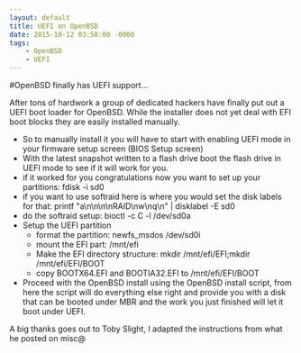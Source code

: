 ```yaml
---
layout: default
title: UEFI on OpenBSD
date: 2015-10-12 03:58:00 -0000
tags: 
    - OpenBSD
    - UEFI
---
```

#OpenBSD finally has UEFI support...  

After tons of hardwork a group of dedicated hackers have finally put out a UEFI boot loader for OpenBSD. While the installer does not yet deal with EFI boot blocks they are easily installed manually.

<!--more-->

* So to manually install it you will have to start with enabling UEFI mode in your firmware setup screen (BIOS Setup screen)
* With the latest snapshot written to a flash drive boot the flash drive in UEFI mode to see if it will work for you.
* if it worked for you congratulations now you want to set up your partitions: fdisk -i sd0
* if you want to use softraid here is where you would set the disk labels for that: printf "a\n\n\n\nRAID\nw\nq\n" | disklabel -E sd0
* do the softraid setup: bioctl -c C -l /dev/sd0a
* Setup the UEFI partition
  * format the partition: newfs_msdos /dev/sd0i
  * mount the EFI part: /mnt/efi
  * Make the EFI directory structure: mkdir /mnt/efi/EFI;mkdir /mnt/efi/EFI/BOOT
  * copy BOOTX64.EFI and BOOTIA32.EFI to /mnt/efi/EFI/BOOT
* Proceed with the OpenBSD install using the OpenBSD install script, from here the script will do everything else right and provide you with a disk that can be booted under MBR and the work you just finished will let it boot under UEFI.

A big thanks goes out to Toby Slight, I adapted the instructions from what he posted on misc@
